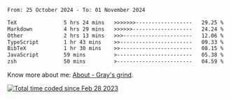 <!--START_SECTION:waka-->

```txt
From: 25 October 2024 - To: 01 November 2024

TeX               5 hrs 24 mins   >>>>>>>------------------   29.25 %
Markdown          4 hrs 29 mins   >>>>>>-------------------   24.24 %
Other             2 hrs 13 mins   >>>----------------------   12.06 %
TypeScript        1 hr 43 mins    >>-----------------------   09.33 %
BibTeX            1 hr 30 mins    >>-----------------------   08.15 %
JavaScript        59 mins         >------------------------   05.38 %
zsh               50 mins         >------------------------   04.59 %
```

<!--END_SECTION:waka-->

<!-- [![grayxu's github stats](https://github-readme-stats.vercel.app/api?username=grayxu&count_private=true&show_icons=true)](https://github.com/grayxu) -->

Know more about me: [About - Gray's grind](https://www.grayxu.cn/).
<p align="left">
  <a href="https://wakatime.com/@c69eb31e-43a1-463f-8968-c3449e386f57"><img src="https://wakatime.com/badge/user/c69eb31e-43a1-463f-8968-c3449e386f57.svg" title="Total time coded since Feb 28 2023" /></a>
</p>

